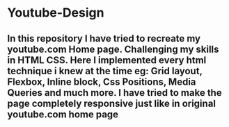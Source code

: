 # Youtube-Design

## In this repository I have tried to recreate my youtube.com Home page. Challenging my skills in HTML CSS. Here I implemented every html technique i knew at the time eg: Grid layout, Flexbox, Inline block, Css Positions, Media Queries and much more. I have tried to make the page completely responsive just like in original youtube.com home page

